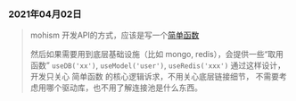 ### 2021年04月02日


> mohism 开发API的方式，应该是写一个[简单函数](./notes/simple-function.md)
>
> 然后如果需要用到底层基础设施（比如 mongo, redis），会提供一些“取用函数”
>  `useDB('xx')`,  `useModel('user')`, `useRedis('xxx')`
> 通过这样设计，开发只关心 简单函数 的核心逻辑诉求，不用关心底层链接细节，
> 不需要考虑用哪个驱动库，也不用了解连接池是什么东西。
